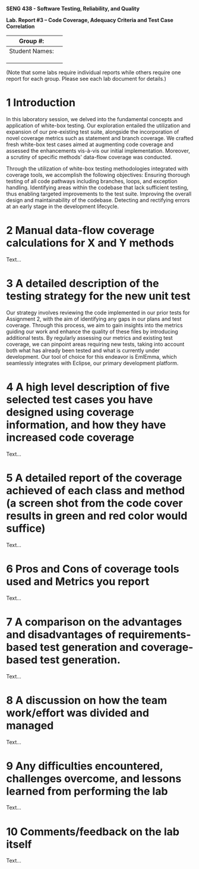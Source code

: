 **SENG 438 - Software Testing, Reliability, and Quality**

**Lab. Report #3 – Code Coverage, Adequacy Criteria and Test Case Correlation**

| Group \#:      |     |
| -------------- | --- |
| Student Names: |     |
|                |     |
|                |     |
|                |     |

(Note that some labs require individual reports while others require one report
for each group. Please see each lab document for details.)

# 1 Introduction

In this laboratory session, we delved into the fundamental concepts and application of white-box testing. Our exploration entailed the utilization and expansion of our pre-existing test suite, alongside the incorporation of novel coverage metrics such as statement and branch coverage. We crafted fresh white-box test cases aimed at augmenting code coverage and assessed the enhancements vis-à-vis our initial implementation. Moreover, a scrutiny of specific methods' data-flow coverage was conducted.

Through the utilization of white-box testing methodologies integrated with coverage tools, we accomplish the following objectives: Ensuring thorough testing of all code pathways including branches, loops, and exception handling. Identifying areas within the codebase that lack sufficient testing, thus enabling targeted improvements to the test suite. Improving the overall design and maintainability of the codebase. Detecting and rectifying errors at an early stage in the development lifecycle.

# 2 Manual data-flow coverage calculations for X and Y methods

Text…

# 3 A detailed description of the testing strategy for the new unit test

Our strategy involves reviewing the code implemented in our prior tests for Assignment 2, with the aim of identifying any gaps in our plans and test coverage. Through this process, we aim to gain insights into the metrics guiding our work and enhance the quality of these files by introducing additional tests. By regularly assessing our metrics and existing test coverage, we can pinpoint areas requiring new tests, taking into account both what has already been tested and what is currently under development. Our tool of choice for this endeavor is EmlEmma, which seamlessly integrates with Eclipse, our primary development platform.

# 4 A high level description of five selected test cases you have designed using coverage information, and how they have increased code coverage

Text…

# 5 A detailed report of the coverage achieved of each class and method (a screen shot from the code cover results in green and red color would suffice)

Text…

# 6 Pros and Cons of coverage tools used and Metrics you report

Text…

# 7 A comparison on the advantages and disadvantages of requirements-based test generation and coverage-based test generation.

Text…

# 8 A discussion on how the team work/effort was divided and managed

Text…

# 9 Any difficulties encountered, challenges overcome, and lessons learned from performing the lab

Text…

# 10 Comments/feedback on the lab itself

Text…
